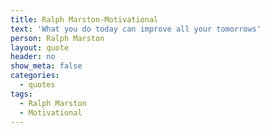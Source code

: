 ```yaml
---
title: Ralph Marston-Motivational
text: 'What you do today can improve all your tomorrows'
person: Ralph Marston
layout: quote
header: no
show_meta: false
categories:
  - quotes
tags:
  - Ralph Marston
  - Motivational
---
```

